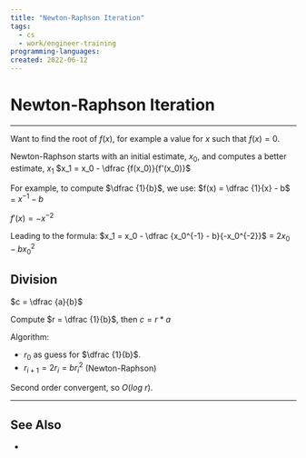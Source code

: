 ```yaml
---
title: "Newton-Raphson Iteration"
tags:
  - cs
  - work/engineer-training
programming-languages:
created: 2022-06-12
---
```

# Newton-Raphson Iteration
---
Want to find the root of $f(x)$, for example a value for $x$ such that $f(x) = 0$.

Newton-Raphson starts with an initial estimate, $x_0$, and computes a better estimate, $x_1$
$x_1 = x_0 - \dfrac {f(x_0)}{f'(x_0)}$

For example, to compute $\dfrac {1}{b}$, we use:
$f(x) = \dfrac {1}{x} - b$
        $=$ $x^{-1} - b$
        
$f'(x) = -x^{-2}$

Leading to the formula:
$x_1 = x_0 - \dfrac {x_0^{-1} - b}{-x_0^{-2}}$
     $=$ $2x_0 - bx_0^{2}$

## Division
$c = \dfrac {a}{b}$

Compute $r = \dfrac {1}{b}$, then $c = r * a$

Algorithm:
  - $r_0$ as guess for $\dfrac {1}{b}$.
  - $r_{i+1} = 2r_i = br_i^{2}$ (Newton-Raphson)

Second order convergent, so $O(log\ r)$.

---
## See Also
- [](notes/university/cs2004/algorithms-and-data-structure.md#Mathematical%20Algorithms|Mathematical%20Algorithms)